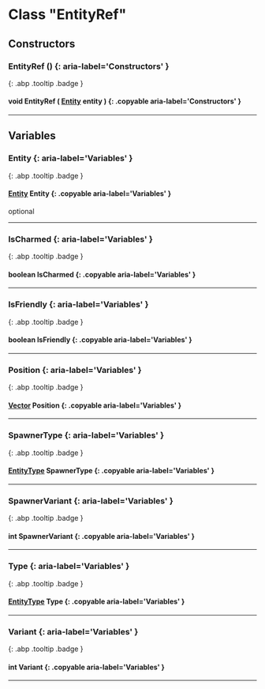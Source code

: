 # Class "EntityRef"
## Constructors
### EntityRef () {: aria-label='Constructors' }
[ ](#){: .abp .tooltip .badge }
#### void EntityRef ( [Entity](../Entity) entity ) {: .copyable aria-label='Constructors' }

___ 
## Variables
### Entity {: aria-label='Variables' }
[ ](#){: .abp .tooltip .badge }
#### [Entity](../Entity) Entity {: .copyable aria-label='Variables' }
optional 

___ 
### IsCharmed {: aria-label='Variables' }
[ ](#){: .abp .tooltip .badge }
#### boolean IsCharmed  {: .copyable aria-label='Variables' }

___ 
### IsFriendly {: aria-label='Variables' }
[ ](#){: .abp .tooltip .badge }
#### boolean IsFriendly  {: .copyable aria-label='Variables' }

___ 
### Position {: aria-label='Variables' }
[ ](#){: .abp .tooltip .badge }
#### [Vector](../Vector) Position  {: .copyable aria-label='Variables' }

___ 
### SpawnerType {: aria-label='Variables' }
[ ](#){: .abp .tooltip .badge }
#### [EntityType](../enums/EntityType) SpawnerType  {: .copyable aria-label='Variables' }

___ 
### SpawnerVariant {: aria-label='Variables' }
[ ](#){: .abp .tooltip .badge }
#### int SpawnerVariant  {: .copyable aria-label='Variables' }

___ 
### Type {: aria-label='Variables' }
[ ](#){: .abp .tooltip .badge }
#### [EntityType](../enums/EntityType) Type  {: .copyable aria-label='Variables' }

___ 
### Variant {: aria-label='Variables' }
[ ](#){: .abp .tooltip .badge }
#### int Variant  {: .copyable aria-label='Variables' }

___ 
